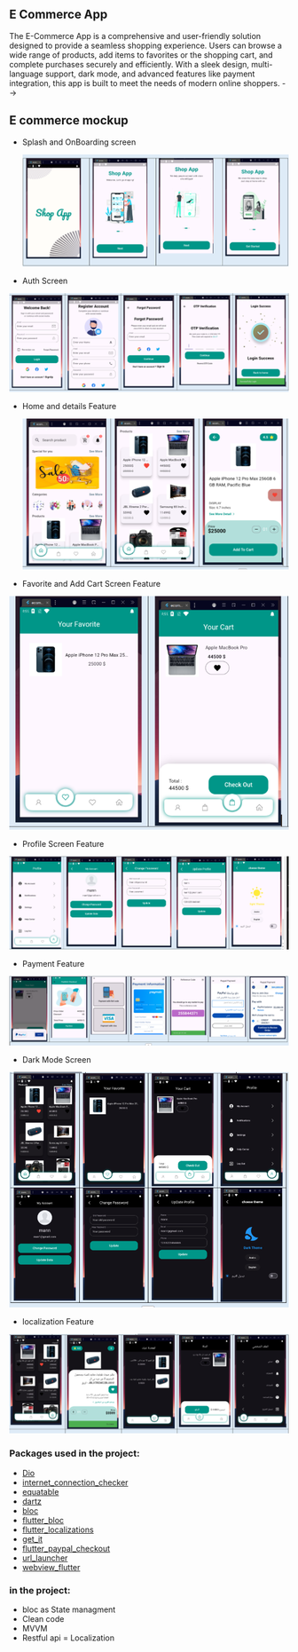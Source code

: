 <!-- <!-- <!-- # E Commerce App -->
## E Commerce App

The E-Commerce App is a comprehensive and user-friendly solution designed to provide a seamless shopping experience. Users can browse a wide range of products, add items to favorites or the shopping cart, and complete purchases securely and efficiently. With a sleek design, multi-language support, dark mode, and advanced features like payment integration, this app is built to meet the needs of modern online shoppers. -->

## E commerce  mockup

- Splash and OnBoarding screen

  ![alt text](Capture.PNG)
  
 - Auth Screen 
  
  ![alt text](<Auth Screen.PNG>)
 - Home and details Feature    

    ![alt text](<Home and details.PNG>)
 
- Favorite and Add Cart Screen Feature 

![Favorite](<favorite and add to cart.PNG>)
  
- Profile Screen Feature  

![Profile Feature](profile.PNG)

- Payment Feature 

![alt text](payment.PNG)

- Dark Mode Screen 

![alt text](<Dark Mode.PNG>)

- localization Feature 

![alt text](localization.PNG)
  
### Packages used in the project:

- [Dio](https://pub.dev/packages/dio)
- [internet_connection_checker](https://pub.dev/packages/internet_connection_checker)
- [equatable](https://pub.dev/packages/equatable)
- [dartz](https://pub.dev/packages/dartz)
- [bloc](https://pub.dev/packages/bloc)
- [flutter_bloc](https://pub.dev/packages/flutter_bloc)
- [flutter_localizations](https://pub.dev/packages/flutter_localization)
- [get_it](https://pub.dev/packages/get_it)
- [flutter_paypal_checkout](https://pub.dev/packages/flutter_paypal_checkout)
- [url_launcher](https://pub.dev/packages/url_launcher)
- [webview_flutter](https://pub.dev/packages/webview_flutter)


### in the project:

- bloc as State managment
- Clean code
- MVVM
- Restful api
= Localization 
